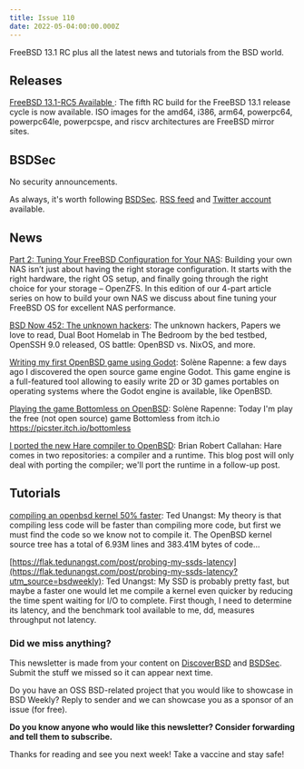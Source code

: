 ```yaml
---
title: Issue 110
date: 2022-05-04:00:00.000Z
---
```


FreeBSD 13.1 RC plus all the latest news and tutorials from the BSD world.

<!-- more -->

## Releases

[FreeBSD 13.1-RC5 Available ](https://www.freebsd.org/news/newsflash/#2022-04-28:1?utm_source=bsdweekly): The fifth RC build for the FreeBSD 13.1 release cycle is now available. ISO images for the amd64, i386, arm64, powerpc64, powerpc64le, powerpcspe, and riscv architectures are FreeBSD mirror sites.
## BSDSec

No security announcements.

As always, it's worth following [BSDSec](https://bsdsec.net). [RSS feed](https://bsdsec.net/articles.atom) and [Twitter account](https://twitter.com/bsdsec) available.
## News

[ Part 2: Tuning Your FreeBSD Configuration for Your NAS](https://klarasystems.com/articles/part-2-tuning-your-freebsd-configuration-for-your-nas/?utm_source=bsdweekly): Building your own NAS isn’t just about having the right storage configuration. It starts with the right hardware, the right OS setup, and finally going through the right choice for your storage – OpenZFS. In this edition of our 4-part article series on how to build your own NAS we discuss about fine tuning your FreeBSD OS for excellent NAS performance.

[BSD Now 452: The unknown hackers](https://www.bsdnow.tv/452?utm_source=bsdweekly): The unknown hackers, Papers we love to read, Dual Boot Homelab in The Bedroom by the bed testbed, OpenSSH 9.0 released, OS battle: OpenBSD vs. NixOS, and more.

[Writing my first OpenBSD game using Godot](https://dataswamp.org/~solene/2022-04-28-writing-a-game-with-godot.html?utm_source=bsdweekly): Solène Rapenne: a few days ago I discovered the open source game engine Godot. This game engine is a full-featured tool allowing to easily write 2D or 3D games portables on operating systems where the Godot engine is available, like OpenBSD.

[Playing the game Bottomless on OpenBSD](https://videos.pair2jeux.tube/w/jheVDTPmBTQzkmSpNSvk8J?utm_source=bsdweekly): Solène Rapenne: Today I'm play the free (not open source) game Bottomless from itch.io https://picster.itch.io/bottomless

[I ported the new Hare compiler to OpenBSD](https://briancallahan.net/blog/20220427.html?utm_source=bsdweekly): Brian Robert Callahan: Hare comes in two repositories: a compiler and a runtime. This blog post will only deal with porting the compiler; we'll port the runtime in a follow-up post.
## Tutorials

[compiling an openbsd kernel 50% faster](https://flak.tedunangst.com/post/compiling-an-openbsd-kernel-50-faster?utm_source=bsdweekly): Ted Unangst: My theory is that compiling less code will be faster than compiling more code, but first we must find the code so we know not to compile it. The OpenBSD kernel source tree has a total of 6.93M lines and 383.41M bytes of code...

[https://flak.tedunangst.com/post/probing-my-ssds-latency](https://flak.tedunangst.com/post/probing-my-ssds-latency?utm_source=bsdweekly): Ted Unangst: My SSD is probably pretty fast, but maybe a faster one would let me compile a kernel even quicker by reducing the time spent waiting for I/O to complete. First though, I need to determine its latency, and the benchmark tool available to me, dd, measures throughput not latency.

### Did we miss anything?

This newsletter is made from your content on [DiscoverBSD](https://discoverbsd.com) and [BSDSec](https://bsdsec.net). Submit the stuff we missed so it can appear next time.

Do you have an OSS BSD-related project that you would like to showcase in BSD Weekly? Reply to sender and we can showcase you as a sponsor of an issue (for free).

**Do you know anyone who would like this newsletter? Consider forwarding and tell them to subscribe.**

Thanks for reading and see you next week! Take a vaccine and stay safe!
